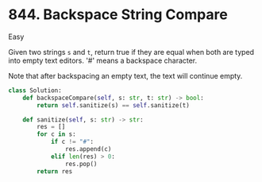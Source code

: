 # 844. Backspace String Compare

Easy

Given two strings `s` and `t`, return true if they are equal when both are typed into empty text editors. '#' means a backspace character.

Note that after backspacing an empty text, the text will continue empty.

```python
class Solution:
    def backspaceCompare(self, s: str, t: str) -> bool:
        return self.sanitize(s) == self.sanitize(t)

    def sanitize(self, s: str) -> str:
        res = []
        for c in s:
            if c != "#":
                res.append(c)
            elif len(res) > 0:
                res.pop()
        return res
```

